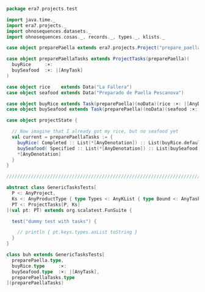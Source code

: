 
```scala
package era7.projects.test

import java.time._
import era7.projects._
import ohnosequences.datasets._
import ohnosequences.cosas._, records._, types._, klists._

case object preparePaella extends era7.projects.Project("prepare_paella")

case object preparePaellaTasks extends ProjectTasks(preparePaella)(
  buyRice     :×:
  buySeafood  :×: |[AnyTask]
)

case object rice    extends Data("La Fallera")
case object seafood extends Data("Preparado de Paella Pescanova")

case object buyRice extends Task(preparePaella)(noData)(rice :×: |[AnyData])(LocalDate.of(2016,3,2))
case object buySeafood extends Task(preparePaella)(noData)(seafood :×: |[AnyData])(LocalDate.of(2016,3,2))

case object projectState {

  // Now imagine that I already got my rice, but no seafood yet
  val current = preparePaellaTasks := {
    buyRice( Completed :: List(*[AnyDenotation]) :: List(buyRice.defaultOutputS3Location) :: *[Any] )         ::
    buySeafood( Specified :: List(*[AnyDenotation]) :: List(buySeafood.defaultOutputS3Location) :: *[Any] )   ::
    *[AnyDenotation]
  }
}

////////////////////////////////////////////////////////////////////////////////////////////////////////////////////////////

abstract class GenericTasksTests[
  P <: AnyProject,
  Ks <: AnyProductType { type Types <: AnyKList { type Bound <: AnyTask } },
  PT <: ProjectTasks[P, Ks]
](val pt: PT) extends org.scalatest.FunSuite {

  test("dummy test with tasks") {

    // println { pt.keys.types.asList toString }
  }
}

class buh extends GenericTasksTests[
  preparePaella.type,
  buyRice.type     :×:
  buySeafood.type  :×: |[AnyTask],
  preparePaellaTasks.type
](preparePaellaTasks)

```




[main/scala/defaultLocations.scala]: ../../main/scala/defaultLocations.scala.md
[main/scala/package.scala]: ../../main/scala/package.scala.md
[main/scala/projects.scala]: ../../main/scala/projects.scala.md
[test/scala/DefaultLocationsTests.scala]: DefaultLocationsTests.scala.md
[test/scala/exampleProject.scala]: exampleProject.scala.md